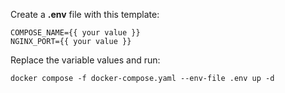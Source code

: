 Create a **.env** file with this template:
```
COMPOSE_NAME={{ your value }}
NGINX_PORT={{ your value }}
```

Replace the variable values and run:
```
docker compose -f docker-compose.yaml --env-file .env up -d
```
